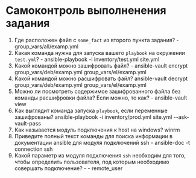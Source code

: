 # Самоконтроль выполненения задания

1. Где расположен файл с `some_fact` из второго пункта задания? - group_vars/all/examp.yml
2. Какая команда нужна для запуска вашего `playbook` на окружении `test.yml`? - ansible-playbook -i inventory/test.yml site.yml
3. Какой командой можно зашифровать файл? - ansible-vault encrypt group_vars/deb/examp.yml group_vars/el/examp.yml
4. Какой командой можно расшифровать файл? ansible-vault decrypt group_vars/deb/examp.yml group_vars/el/examp.yml
5. Можно ли посмотреть содержимое зашифрованного файла без команды расшифровки файла? Если можно, то как? - ansible-vault view
6. Как выглядит команда запуска `playbook`, если переменные зашифрованы? ansible-playbook -i inventory/prod.yml site.yml --ask-vault-pass
7. Как называется модуль подключения к host на windows? winrm
8. Приведите полный текст команды для поиска информации в документации ansible для модуля подключений ssh - ansible-doc -t connection ssh
9. Какой параметр из модуля подключения `ssh` необходим для того, чтобы определить пользователя, под которым необходимо совершать подключение? - - remote_user
